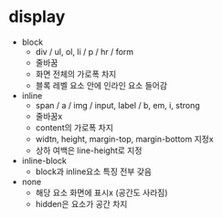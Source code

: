 # display

- block
  - div / ul, ol, li / p / hr / form
  - 줄바꿈
  - 화면 전체의 가로폭 차지
  - 블록 레벨 요소 안에 인라인 요소 들어감
- inline
  - span / a / img / input, label / b, em, i, strong 
  - 줄바꿈x
  - content의 가로폭 차지
  - widtn, height, margin-top, margin-bottom 지정x
  - 상하 여백은 line-height로 지정
- inline-block
  - block과 inline요소 특징 전부 갖음
- none
  - 해당 요소 화면에 표시x (공간도 사라짐)
  - hidden은 요소가 공간 차지